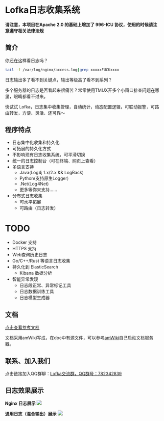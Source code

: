 # Lofka日志收集系统

**请注意，本项目在Apache 2.0 的基础上增加了 996-ICU 协议，使用的时候请注意遵守相关法律法规**

## 简介

你还在这样看日志吗？

```bash
tail -f /var/log/nginx/access.log|grep xxxxxFUCKxxxx
```
日志输出多了看不到关键点，输出等级高了看不到系列？

多个服务器的日志是否看起来很痛苦？常常使用TMUX开多个小窗口排查问题在哪里，眼睛都看不过来。

快试试 Lofka，日志集中收集管理，自动统计，动态配置逻辑，可联动报警，可路由转发，方便、灵活、还可靠～

## 程序特点

- 日志集中化收集和持久化
- 可拓展的持久化方式
- 不影响现有日志收集系统，可平滑切换
- 统一的日志控制台（可在终端、网页上查看）
- 多语言支持
    - Java(Log4j 1.x/2.x && LogBack)
    - Python(支持原生Logger)
    - .Net(Log4Net)
    - 更多等你来支持……
- 分布式日志收集
    - 可水平拓展
    - 可路由（日志转发）

# TODO

- Docker 支持
- HTTPS  支持
- Web查询历史日志
- Go/C++/Rust 等语言日志收集
- 持久化到 ElasticSearch
    - Kibana 数据分析
- 智能异常发现
    - 日志段正常、异常标记工具
    - 日志数据训练工具
    - 日志模型生成器

## 文档

[点击查看参考文档](https://github.com/TsingJyujing/lofka/wiki)

文档采用amWiki写成，在doc中有源文件，可以参考[amWiki](http://amwiki.org/)自己启动文档服务器。

## 联系、加入我们
点击链接加入QQ群聊：[Lofka交流群，QQ群号：782342839](https://jq.qq.com/?_wv=1027&k=5KDt02H)

## 日志效果展示

**Nginx 日志展示**
![](img/nginx-log.png)

**通用日志（混合输出）展示**
![](img/common-log.png)

